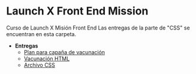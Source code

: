 # Launch X Front End Mission
Curso de Launch X Misión Front End
Las entregas de la parte de "CSS" se encuentran en esta carpeta.

- **Entregas**
	- [Plan para capaña de vacunación](CampañaDeVacunación.pdf)
    - [Vacunación HTML](Vacunacion(good).html)
	- [Archivo CSS](style.css)